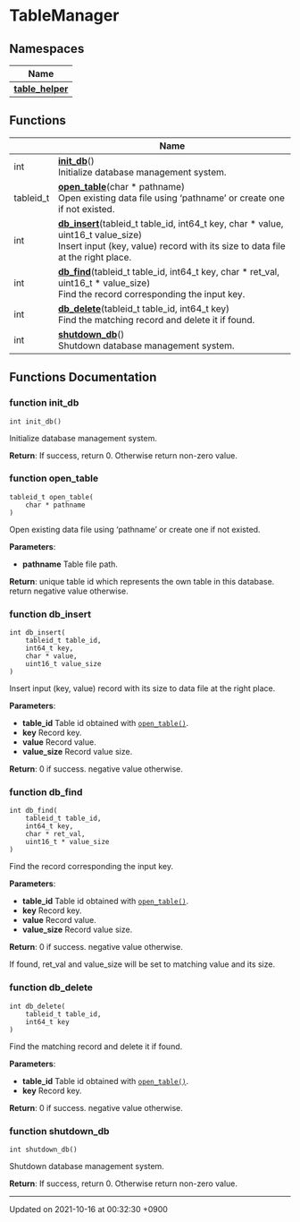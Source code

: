 

# TableManager



## Namespaces

| Name           |
| -------------- |
| **[table_helper](/Namespaces/table_helper)**  |

## Functions

|                | Name           |
| -------------- | -------------- |
| int | **[init_db](/Modules/TableManager#function-init_db)**()<br>Initialize database management system.  |
| tableid_t | **[open_table](/Modules/TableManager#function-open_table)**(char * pathname)<br>Open existing data file using ‘pathname’ or create one if not existed.  |
| int | **[db_insert](/Modules/TableManager#function-db_insert)**(tableid_t table_id, int64_t key, char * value, uint16_t value_size)<br>Insert input (key, value) record with its size to data file at the right place.  |
| int | **[db_find](/Modules/TableManager#function-db_find)**(tableid_t table_id, int64_t key, char * ret_val, uint16_t * value_size)<br>Find the record corresponding the input key.  |
| int | **[db_delete](/Modules/TableManager#function-db_delete)**(tableid_t table_id, int64_t key)<br>Find the matching record and delete it if found.  |
| int | **[shutdown_db](/Modules/TableManager#function-shutdown_db)**()<br>Shutdown database management system.  |


## Functions Documentation

### function init_db

```
int init_db()
```

Initialize database management system. 

**Return**: If success, return 0. Otherwise return non-zero value. 

### function open_table

```
tableid_t open_table(
    char * pathname
)
```

Open existing data file using ‘pathname’ or create one if not existed. 

**Parameters**: 

  * **pathname** Table file path. 


**Return**: unique table id which represents the own table in this database. return negative value otherwise. 

### function db_insert

```
int db_insert(
    tableid_t table_id,
    int64_t key,
    char * value,
    uint16_t value_size
)
```

Insert input (key, value) record with its size to data file at the right place. 

**Parameters**: 

  * **table_id** Table id obtained with <code><a href="/Modules/TableManager#function-open-table">open&#95;table()</a></code>. 
  * **key** Record key. 
  * **value** Record value. 
  * **value_size** Record value size. 


**Return**: 0 if success. negative value otherwise. 

### function db_find

```
int db_find(
    tableid_t table_id,
    int64_t key,
    char * ret_val,
    uint16_t * value_size
)
```

Find the record corresponding the input key. 

**Parameters**: 

  * **table_id** Table id obtained with <code><a href="/Modules/TableManager#function-open-table">open&#95;table()</a></code>. 
  * **key** Record key. 
  * **value** Record value. 
  * **value_size** Record value size. 


**Return**: 0 if success. negative value otherwise. 

If found, ret_val and value_size will be set to matching value and its size.


### function db_delete

```
int db_delete(
    tableid_t table_id,
    int64_t key
)
```

Find the matching record and delete it if found. 

**Parameters**: 

  * **table_id** Table id obtained with <code><a href="/Modules/TableManager#function-open-table">open&#95;table()</a></code>. 
  * **key** Record key. 


**Return**: 0 if success. negative value otherwise. 

### function shutdown_db

```
int shutdown_db()
```

Shutdown database management system. 

**Return**: If success, return 0. Otherwise return non-zero value. 





-------------------------------

Updated on 2021-10-16 at 00:32:30 +0900